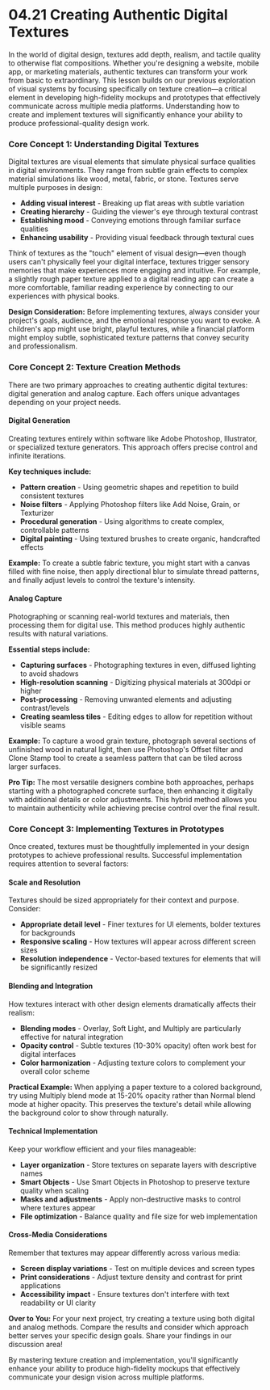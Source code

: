 # 04.21 Creating Authentic Digital Textures

In the world of digital design, textures add depth, realism, and tactile quality to otherwise flat compositions. Whether you're designing a website, mobile app, or marketing materials, authentic textures can transform your work from basic to extraordinary. This lesson builds on our previous exploration of visual systems by focusing specifically on texture creation—a critical element in developing high-fidelity mockups and prototypes that effectively communicate across multiple media platforms. Understanding how to create and implement textures will significantly enhance your ability to produce professional-quality design work.

### Core Concept 1: Understanding Digital Textures

Digital textures are visual elements that simulate physical surface qualities in digital environments. They range from subtle grain effects to complex material simulations like wood, metal, fabric, or stone. Textures serve multiple purposes in design:

- **Adding visual interest** - Breaking up flat areas with subtle variation
- **Creating hierarchy** - Guiding the viewer's eye through textural contrast
- **Establishing mood** - Conveying emotions through familiar surface qualities
- **Enhancing usability** - Providing visual feedback through textural cues

Think of textures as the "touch" element of visual design—even though users can't physically feel your digital interface, textures trigger sensory memories that make experiences more engaging and intuitive. For example, a slightly rough paper texture applied to a digital reading app can create a more comfortable, familiar reading experience by connecting to our experiences with physical books.

**Design Consideration:** Before implementing textures, always consider your project's goals, audience, and the emotional response you want to evoke. A children's app might use bright, playful textures, while a financial platform might employ subtle, sophisticated texture patterns that convey security and professionalism.

### Core Concept 2: Texture Creation Methods

There are two primary approaches to creating authentic digital textures: digital generation and analog capture. Each offers unique advantages depending on your project needs.

#### Digital Generation

Creating textures entirely within software like Adobe Photoshop, Illustrator, or specialized texture generators. This approach offers precise control and infinite iterations.

**Key techniques include:**

- **Pattern creation** - Using geometric shapes and repetition to build consistent textures
- **Noise filters** - Applying Photoshop filters like Add Noise, Grain, or Texturizer
- **Procedural generation** - Using algorithms to create complex, controllable patterns
- **Digital painting** - Using textured brushes to create organic, handcrafted effects

**Example:** To create a subtle fabric texture, you might start with a canvas filled with fine noise, then apply directional blur to simulate thread patterns, and finally adjust levels to control the texture's intensity.

#### Analog Capture

Photographing or scanning real-world textures and materials, then processing them for digital use. This method produces highly authentic results with natural variations.

**Essential steps include:**

- **Capturing surfaces** - Photographing textures in even, diffused lighting to avoid shadows
- **High-resolution scanning** - Digitizing physical materials at 300dpi or higher
- **Post-processing** - Removing unwanted elements and adjusting contrast/levels
- **Creating seamless tiles** - Editing edges to allow for repetition without visible seams

**Example:** To capture a wood grain texture, photograph several sections of unfinished wood in natural light, then use Photoshop's Offset filter and Clone Stamp tool to create a seamless pattern that can be tiled across larger surfaces.

**Pro Tip:** The most versatile designers combine both approaches, perhaps starting with a photographed concrete surface, then enhancing it digitally with additional details or color adjustments. This hybrid method allows you to maintain authenticity while achieving precise control over the final result.

### Core Concept 3: Implementing Textures in Prototypes

Once created, textures must be thoughtfully implemented in your design prototypes to achieve professional results. Successful implementation requires attention to several factors:

#### Scale and Resolution

Textures should be sized appropriately for their context and purpose. Consider:

- **Appropriate detail level** - Finer textures for UI elements, bolder textures for backgrounds
- **Responsive scaling** - How textures will appear across different screen sizes
- **Resolution independence** - Vector-based textures for elements that will be significantly resized

#### Blending and Integration

How textures interact with other design elements dramatically affects their realism:

- **Blending modes** - Overlay, Soft Light, and Multiply are particularly effective for natural integration
- **Opacity control** - Subtle textures (10-30% opacity) often work best for digital interfaces
- **Color harmonization** - Adjusting texture colors to complement your overall color scheme

**Practical Example:** When applying a paper texture to a colored background, try using Multiply blend mode at 15-20% opacity rather than Normal blend mode at higher opacity. This preserves the texture's detail while allowing the background color to show through naturally.

#### Technical Implementation

Keep your workflow efficient and your files manageable:

- **Layer organization** - Store textures on separate layers with descriptive names
- **Smart Objects** - Use Smart Objects in Photoshop to preserve texture quality when scaling
- **Masks and adjustments** - Apply non-destructive masks to control where textures appear
- **File optimization** - Balance quality and file size for web implementation

#### Cross-Media Considerations

Remember that textures may appear differently across various media:

- **Screen display variations** - Test on multiple devices and screen types
- **Print considerations** - Adjust texture density and contrast for print applications
- **Accessibility impact** - Ensure textures don't interfere with text readability or UI clarity

**Over to You:** For your next project, try creating a texture using both digital and analog methods. Compare the results and consider which approach better serves your specific design goals. Share your findings in our discussion area!

By mastering texture creation and implementation, you'll significantly enhance your ability to produce high-fidelity mockups that effectively communicate your design vision across multiple platforms.
